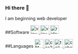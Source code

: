 ### Hi there 👋

I am beginning web developer

##Software
<a href="https://code.visualstudio.com/" target="_blank" rel="noreferrer">
  <img src="https://upload.wikimedia.org/wikipedia/commons/9/9a/Visual_Studio_Code_1.35_icon.svg" alt="visualstudiocode" width="28px" height="28px">
</a>
<a href="https://visualstudio.microsoft.com/" target="_blank" rel="noreferrer">
  <img src="https://upload.wikimedia.org/wikipedia/commons/2/2c/Visual_Studio_Icon_2022.svg" alt="visualstudio" width="28px" height="28px">
</a>
<a href="https://www.jetbrains.com/rider" target="_blank" rel="noreferrer">
  <img src="https://upload.wikimedia.org/wikipedia/commons/6/6e/JetBrains_Rider_Icon.svg" alt="rider" width="28px" height="28px">
</a>

##Languages
<a href="https://www.w3.org/html/" target="_blank" rel="noreferrer"> 
  <img src="https://cdn-icons-png.flaticon.com/512/174/174854.png" alt="html5" width="28px" height="28px"/> 
</a> 
<a href="https://www.w3schools.com/css/" target="_blank" rel="noreferrer"> 
  <img src="https://cdn-icons-png.flaticon.com/512/732/732190.png" alt="css3" width="28px" height="28px"/> 
</a> 
<a href="https://tailwindcss.com/" target="_blank" rel="noreferrer"> 
  <img src="https://upload.wikimedia.org/wikipedia/commons/d/d5/Tailwind_CSS_Logo.svg" alt="tailwind" width="28px" height="28px"/> 
</a> 
<a href="https://www.w3schools.com/cs/" target="_blank" rel="noreferrer"> 
  <img src="https://uxwing.com/wp-content/themes/uxwing/download/brands-and-social-media/c-sharp-programming-language-icon.png" alt="csharp" width="28px" height="28px"/> 
</a>
